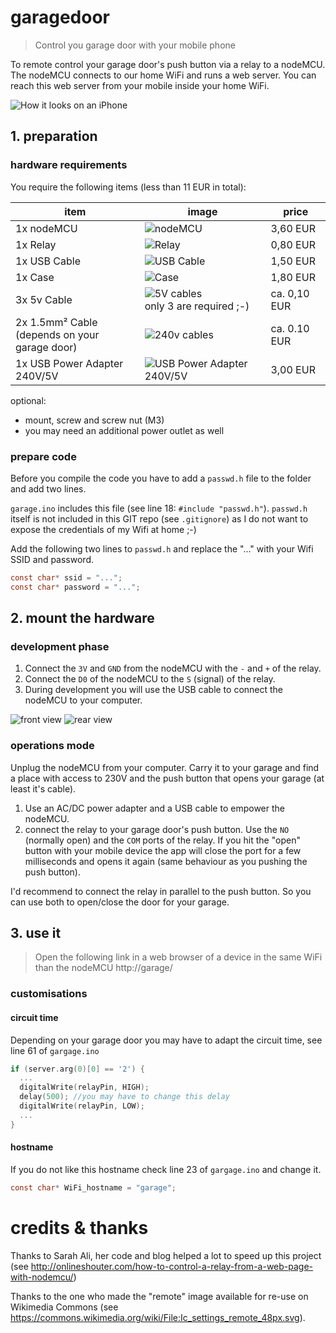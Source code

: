 # garagedoor
> Control you garage door with your mobile phone

To remote control your garage door's push button via a relay to a nodeMCU.
The nodeMCU connects to our home WiFi and runs a web server. You can reach this web server from your mobile inside your home WiFi.

![How it looks on an iPhone](iPhone.png)

## 1. preparation
### hardware requirements

You require the following items (less than 11 EUR in total):

item | image | price
--- | --- | ---
1x nodeMCU | ![nodeMCU](./nodemcu.jpg) | 3,60 EUR
1x Relay | ![Relay](./relay.jpg) | 0,80 EUR
1x USB Cable | ![USB Cable](./usb.jpg) | 1,50 EUR
1x Case | ![Case](./box.jpg)  |  1,80 EUR
3x 5v Cable | ![5V cables](./cable.jpg) <br> only 3 are required ;-) |  ca. 0,10 EUR
2x 1.5mm² Cable <br>(depends on your garage door)  | ![240v cables](./cable2.jpg) | ca. 0.10 EUR
1x USB Power Adapter 240V/5V | ![USB Power Adapter 240V/5V](./power.jpg) | 3,00 EUR

optional:
* mount, screw and screw nut (M3)
* you may need an additional power outlet as well

### prepare code
Before you compile the code you have to add a `passwd.h` file to the folder and add two lines.

`garage.ino` includes this file (see line 18: `#include "passwd.h"`).
`passwd.h` itself is not included in this GIT repo (see `.gitignore`) as I do not want to expose the credentials of my Wifi at home ;-)

Add the following two lines to `passwd.h` and replace the "..." with your Wifi SSID and password.

```c
const char* ssid = "...";
const char* password = "...";
```

## 2. mount the hardware

### development phase

1. Connect the `3V` and `GND` from the nodeMCU with the `-` and `+` of the relay.
1. Connect the `D0` of the nodeMCU to the `S` (signal) of the relay.
1. During development you will use the USB cable to connect the nodeMCU to your computer.

![front view](./front.JPG "front view")
![rear view](./back.JPG "rear view")

### operations mode
Unplug the nodeMCU from your computer. Carry it to your garage and find a place with access to 230V and the push button that opens your garage (at least it's cable).

1. Use an AC/DC power adapter and a USB cable to empower the nodeMCU.
1. connect the relay to your garage door's push button. Use the `NO` (normally open) and the `COM` ports of the relay. If you hit the "open" button with your mobile device the app will close the port for a few milliseconds and opens it again (same behaviour as you pushing the push button).

I'd recommend to connect the relay in parallel to the push button. So you can use both to open/close the door for your garage.

## 3. use it
> Open the following link in a web browser of a device in the same WiFi than the nodeMCU
> http://garage/


### customisations

#### circuit time
Depending on your garage door you may have to adapt the circuit time, see line 61 of `gargage.ino`

```c
if (server.arg(0)[0] == '2') {
  ...
  digitalWrite(relayPin, HIGH);
  delay(500); //you may have to change this delay
  digitalWrite(relayPin, LOW);
  ...
}
```


#### hostname
If you do not like this hostname check line 23 of `gargage.ino` and change it.
```c
const char* WiFi_hostname = "garage";
```

# credits & thanks
Thanks to Sarah Ali, her code and blog helped a lot to speed up this project (see http://onlineshouter.com/how-to-control-a-relay-from-a-web-page-with-nodemcu/)

Thanks to the one who made the "remote" image available for re-use on Wikimedia Commons (see https://commons.wikimedia.org/wiki/File:Ic_settings_remote_48px.svg).
